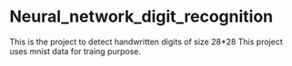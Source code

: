 # Neural_network_digit_recognition
This is the project to detect handwritten digits of size 28*28 
This project uses mnist data for traing purpose.

